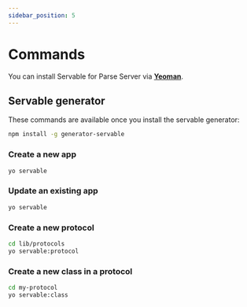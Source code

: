 ```yaml
---
sidebar_position: 5
---
```


# Commands

You can install Servable for Parse Server via **[Yeoman](https://yeoman.io)**.

## Servable generator
These commands are available once you install the servable generator:
```bash
npm install -g generator-servable
```

### Create a new app

```bash
yo servable
```

### Update an existing app

```bash
yo servable
```

### Create a new protocol

```bash
cd lib/protocols
yo servable:protocol
```

### Create a new class in a protocol

```bash
cd my-protocol
yo servable:class
```